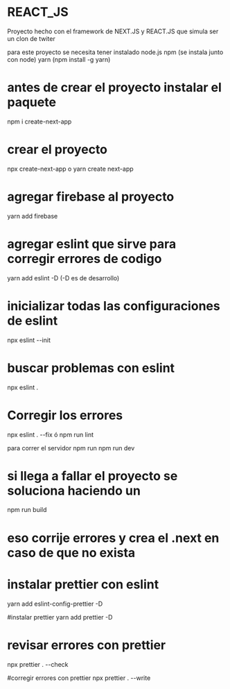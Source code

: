 # REACT_JS
Proyecto hecho con el framework de NEXT.JS y REACT.JS que simula ser un clon de twiter

para este proyecto se necesita tener instalado 
node.js
npm (se instala junto con node)
yarn  (npm install -g yarn)


# antes de crear el proyecto instalar el paquete 
npm i create-next-app

# crear el proyecto 
 npx create-next-app o yarn create next-app

 # agregar firebase al proyecto 
 yarn add firebase

# agregar eslint que sirve para corregir errores de codigo
 yarn add eslint -D (-D es de desarrollo)

# inicializar todas las configuraciones de eslint
npx eslint --init

# buscar problemas con eslint 
npx eslint .

# Corregir los errores
npx eslint . --fix ó npm run lint

 para correr el servidor 
 npm run
 npm run dev

 # si llega a fallar el proyecto se soluciona haciendo un 
 npm run  build 

 # eso corrije errores y crea el .next en caso de que no exista


# instalar prettier con eslint 
yarn add eslint-config-prettier -D

#instalar prettier 
yarn add prettier -D

# revisar errores con prettier
npx prettier . --check

#corregir errores con prettier
npx prettier . --write